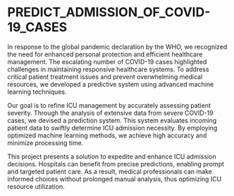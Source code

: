 # PREDICT_ADMISSION_OF_COVID-19_CASES
In response to the global pandemic declaration by the WHO, we recognized the need for enhanced personal protection and efficient healthcare management. The escalating number of COVID-19 cases highlighted challenges in maintaining responsive healthcare systems. To address critical patient treatment issues and prevent overwhelming medical resources, we developed a predictive system using advanced machine learning techniques.

Our goal is to refine ICU management by accurately assessing patient severity. Through the analysis of extensive data from severe COVID-19 cases, we devised a prediction system. This system evaluates incoming patient data to swiftly determine ICU admission necessity. By employing optimized machine learning methods, we achieve high accuracy and minimize processing time.

This project presents a solution to expedite and enhance ICU admission decisions. Hospitals can benefit from precise predictions, enabling prompt and targeted patient care. As a result, medical professionals can make informed choices without prolonged manual analysis, thus optimizing ICU resource utilization.
